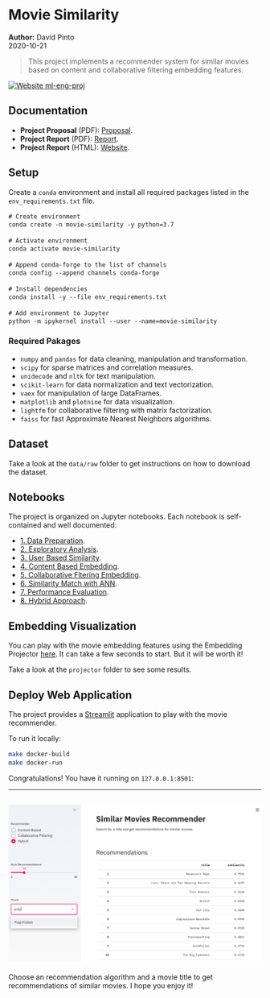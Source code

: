 Movie Similarity
================
**Author:** David Pinto</br>
2020-10-21

> This project implements a recommender system for similar movies based on content and collaborative filtering embedding features.

[![Website ml-eng-proj](https://img.shields.io/website-up-down-green-red/http/shields.io.svg)](http://davpinto.github.io/ml-eng-proj/)

## Documentation

- **Project Proposal** (PDF): [Proposal](https://github.com/davpinto/ml-eng-project/blob/master/proposal/proposal.pdf).
- **Project Report** (PDF): [Report](https://github.com/davpinto/ml-eng-project/blob/master/docs/report.pdf).
- **Project Report** (HTML): [Website](http://davpinto.github.io/ml-eng-proj/).

## Setup

Create a `conda` environment and install all required packages listed in the `env_requirements.txt` file.

```
# Create environment
conda create -n movie-similarity -y python=3.7

# Activate environment
conda activate movie-similarity

# Append conda-forge to the list of channels
conda config --append channels conda-forge

# Install dependencies
conda install -y --file env_requirements.txt

# Add environment to Jupyter
python -m ipykernel install --user --name=movie-similarity
```

### Required Pakages

- `numpy` and `pandas` for data cleaning, manipulation and transformation.
- `scipy` for sparse matrices and correlation measures.
- `unidecode` and `nltk` for text manipulation.
- `scikit-learn` for data normalization and text vectorization.
- `vaex` for manipulation of large DataFrames.
- `matplotlib` and `plotnine` for data visualization.
- `lightfm` for collaborative filtering with matrix factorization.
- `faiss` for fast Approximate Nearest Neighbors algorithms.

## Dataset

Take a look at the `data/raw` folder to get instructions on how to download the dataset.

## Notebooks

The project is organized on Jupyter notebooks. Each notebook is self-contained and well documented:

- [1. Data Preparation](https://nbviewer.jupyter.org/github/davpinto/ml-eng-project/blob/master/01-data-preparation.ipynb).
- [2. Exploratory Analysis](https://nbviewer.jupyter.org/github/davpinto/ml-eng-project/blob/master/02-exploratory-analysis.ipynb).
- [3. User Based Similarity](https://nbviewer.jupyter.org/github/davpinto/ml-eng-project/blob/master/03-user-based-similarity.ipynb).
- [4. Content Based Embedding](https://nbviewer.jupyter.org/github/davpinto/ml-eng-project/blob/master/04-content-based-embedding.ipynb).
- [5. Collaborative Fltering Embedding](https://nbviewer.jupyter.org/github/davpinto/ml-eng-project/blob/master/05-collaborative-filtering-embedding.ipynb).
- [6. Similarity Match with ANN](https://nbviewer.jupyter.org/github/davpinto/ml-eng-project/blob/master/06-similarity-match-with-ann.ipynb).
- [7. Performance Evaluation](https://nbviewer.jupyter.org/github/davpinto/ml-eng-project/blob/master/07-performance-evaluation.ipynb).
- [8. Hybrid Approach](https://nbviewer.jupyter.org/github/davpinto/ml-eng-project/blob/master/08-hybrid-approach.ipynb).

## Embedding Visualization

You can play with the movie embedding features using the Embedding Projector [here](https://projector.tensorflow.org/?config=https://raw.githubusercontent.com/davpinto/ml-eng-project/master/projector/embedding_projector_config.json). It can take a few seconds to start. But it will be worth it!

Take a look at the `projector` folder to see some results.

## Deploy Web Application

The project provides a [Streamlit](https://www.streamlit.io/) application to play with the movie recommender.

To run it locally:

```bash
make docker-build
make docker-run
```

Congratulations! You have it running on `127.0.0.1:8501`:

------
![](img/application.png)
------

Choose an recommendation algorithm and a movie title to get recommendations of similar movies. I hope you enjoy it!
